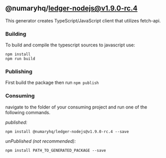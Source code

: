 ## @numaryhq/ledger-nodejs@v1.9.0-rc.4

This generator creates TypeScript/JavaScript client that utilizes fetch-api.

### Building

To build and compile the typescript sources to javascript use:
```
npm install
npm run build
```

### Publishing

First build the package then run ```npm publish```

### Consuming

navigate to the folder of your consuming project and run one of the following commands.

_published:_

```
npm install @numaryhq/ledger-nodejs@v1.9.0-rc.4 --save
```

_unPublished (not recommended):_

```
npm install PATH_TO_GENERATED_PACKAGE --save
